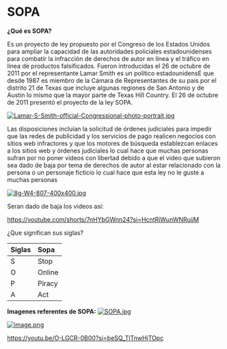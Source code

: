 # SOPA
**¿Qué es SOPA?**

Es un proyecto de ley propuesto por el Congreso de los Estados Unidos para ampliar la capacidad de las autoridades policiales estadounidenses para combatir la infracción de derechos de autor en línea y el tráfico en línea de productos falsificados.
Fueron introducidas el 26 de octubre de 2011 por el representante Lamar Smith es un político estadounidensE que desde 1987 es miembro de la Cámara de Representantes de su país por el distrito 21 de Texas que incluye algunas regiones de San Antonio y de Austin lo mismo que la mayor parte de Texas Hill Country. 
El 26 de octubre de 2011 presentó el proyecto de la ley SOPA.

[![Lamar-S-Smith-official-Congressional-photo-portrait.jpg](https://i.postimg.cc/SxyjFdNn/Lamar-S-Smith-official-Congressional-photo-portrait.jpg)](https://postimg.cc/JG2RjbX8)

Las disposiciones incluían la solicitud de órdenes judiciales para impedir que las redes de publicidad y los servicios de pago realicen negocios con sitios web infractores y que los motores de búsqueda establezcan enlaces a los sitios web y órdenes judiciales lo cual hace que muchas personas sufran por no poner videos con libertad debido a que el video que subieron sea dado de baja por tema de derechos de autor al estar relacionado con la persona o un personaje ficticio  lo cual hace que esta ley no le guste a muchas personas 

[![8g-W4-807-400x400.jpg](https://i.postimg.cc/ZYF7HPnf/8g-W4-807-400x400.jpg)](https://postimg.cc/MXHmKQyR)

Seran dado de baja los videos así:

https://youtube.com/shorts/7nHYbGWnn24?si=HcntRiWunWNRujjM


¿Que significan sus siglas?

|Siglas|Sopa
  | :----------- | :----------- |
 |S|Stop|
 |O|Online|
 |P|Piracy|
 |A|Act|

 
 **Imagenes referentes de SOPA:**
 [![SOPA.jpg](https://i.postimg.cc/B6DgrpVG/SOPA.jpg)](https://postimg.cc/JDrZJN8T)

 [![image.png](https://i.postimg.cc/Zqz0fLpN/image.png)](https://postimg.cc/zypJvKdD)


 https://youtu.be/O-LGCR-0B00?si=beSQ_TlTnwHjTOpc
